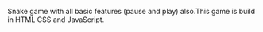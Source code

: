 Snake game with all basic features (pause and play) also.This game is build in HTML CSS and JavaScript.
